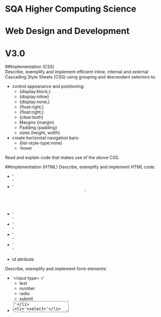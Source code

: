 # SQA Higher Computing Science 
# Web Design and Development 
# V3.0

##Implementation (CSS) 	
Describe, exemplify and implement efficient inline, internal and external Cascading Style Sheets (CSS) using grouping and descendant selectors to:
- control appearance and positioning:
    - {display:block;}
    - {display:inline}
    - {display:none;}
    - {float:right;}
    - {float:right;}
    - {clear:both}
    - Margins {margin}
    - Padding {padding}
    - sizes (height, width)
- create horizontal navigation bars:
    - {list-style-type:none}
    - :hover

Read and explain code that makes use of the above CSS.

##Implementation (HTML)
Describe, exemplify and implement HTML code:
- '<nav>'
- '<header>'
- '<footer>'
- '<section>'
- '<main>'
- '<form>'
- id attribute

Describe, exemplify and implement form elements:
- '<input type= >'
    - text
    - number
    - radio
    - submit
- '<textarea>'
- '<select>'

Describe, exemplify and implement form data validation:
- length
- presence
- range

Read and explain code that makes use of the above HTML.

##Implementation (Javascript) 	Describe, exemplify and implement coding of JavaScript functions related to mouse events:
- Onmouseover
- Onmouseout
- onclick
